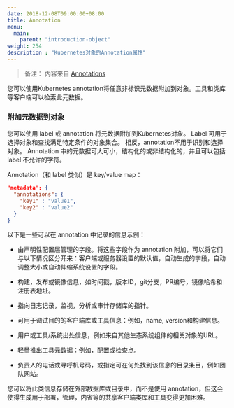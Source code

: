 ```yaml
---
date: 2018-12-08T09:00:00+08:00
title: Annotation
menu:
  main:
    parent: "introduction-object"
weight: 254
description : "Kubernetes对象的Annotation属性"
---
```


> 备注： 内容来自 [Annotations](https://kubernetes.io/docs/concepts/overview/working-with-objects/annotations/)

 您可以使用Kubernetes annotation将任意非标识元数据附加到对象。工具和类库等客户端可以检索此元数据。

### 附加元数据到对象

您可以使用 label 或 annotation 将元数据附加到Kubernetes对象。 Label 可用于选择对象和查找满足特定条件的对象集合。 相反，annotation不用于识别和选择对象。 Annotation 中的元数据可大可小，结构化的或非结构化的，并且可以包括 label 不允许的字符。

Annotation（和 label 类似）是 key/value map：

```json
"metadata": {
  "annotations": {
    "key1" : "value1",
    "key2" : "value2"
  }
}
```

以下是一些可以在 annotation 中记录的信息示例：

- 由声明性配置层管理的字段。将这些字段作为 annotation 附加，可以将它们与以下情况区分开来：客户端或服务器设置的默认值，自动生成的字段，自动调整大小或自动伸缩系统设置的字段。

- 构建，发布或镜像信息，如时间戳，版本ID，git分支，PR编号，镜像哈希和注册表地址。

- 指向日志记录，监视，分析或审计存储库的指针。

- 可用于调试目的的客户端库或工具信息：例如，name, version和构建信息。

- 用户或工具/系统出处信息，例如来自其他生态系统组件的相关对象的URL。

- 轻量推出工具元数据：例如，配置或检查点。

- 负责人的电话或寻呼机号码，或指定可在何处找到该信息的目录条目，例如团队网站。

您可以将此类信息存储在外部数据库或目录中，而不是使用 annotation，但这会使得生成用于部署，管理，内省等的共享客户端类库和工具变得更加困难。









